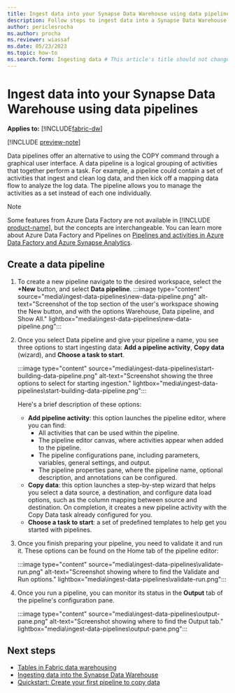 ```yaml
---
title: Ingest data into your Synapse Data Warehouse using data pipelines
description: Follow steps to ingest data into a Synapse Data Warehouse with data pipelines in Microsoft Fabric.
author: periclesrocha
ms.author: procha
ms.reviewer: wiassaf
ms.date: 05/23/2023
ms.topic: how-to
ms.search.form: Ingesting data # This article's title should not change. If so, contact engineering.
---
```

# Ingest data into your Synapse Data Warehouse using data pipelines

**Applies to:** [!INCLUDE[fabric-dw](includes/applies-to-version/fabric-dw.md)]

[!INCLUDE [preview-note](../includes/preview-note.md)]

Data pipelines offer an alternative to using the COPY command through a graphical user interface. A data pipeline is a logical grouping of activities that together perform a task. For example, a pipeline could contain a set of activities that ingest and clean log data, and then kick off a mapping data flow to analyze the log data. The pipeline allows you to manage the activities as a set instead of each one individually. 

> [!NOTE]
> Some features from Azure Data Factory are not available in [!INCLUDE [product-name](../includes/product-name.md)], but the concepts are interchangeable. You can learn more about Azure Data Factory and Pipelines on [Pipelines and activities in Azure Data Factory and Azure Synapse Analytics](/azure/data-factory/concepts-pipelines-activities).

## Create a data pipeline

1. To create a new pipeline navigate to the desired workspace, select the **+New** button, and select **Data pipeline**.
    :::image type="content" source="media\ingest-data-pipelines\new-data-pipeline.png" alt-text="Screenshot of the top section of the user's workspace showing the New button, and with the options Warehouse, Data pipeline, and Show All." lightbox="media\ingest-data-pipelines\new-data-pipeline.png":::

1. Once you select Data pipeline and give your pipeline a name, you see three options to start ingesting data: **Add a pipeline activity**, **Copy data** (wizard), and **Choose a task to start**.

    :::image type="content" source="media\ingest-data-pipelines\start-building-data-pipeline.png" alt-text="Screenshot showing the three options to select for starting ingestion." lightbox="media\ingest-data-pipelines\start-building-data-pipeline.png":::

    Here's a brief description of these options:
    
    - **Add pipeline activity**: this option launches the pipeline editor, where you can find:
      - All activities that can be used within the pipeline.
      - The pipeline editor canvas, where activities appear when added to the pipeline.
      - The pipeline configurations pane, including parameters, variables, general settings, and output.
      - The pipeline properties pane, where the pipeline name, optional description, and annotations can be configured.
    - **Copy data**: this option launches a step-by-step wizard that helps you select a data source, a destination, and configure data load options, such as the column mapping between source and destination. On completion, it creates a new pipeline activity with the Copy Data task already configured for you.
    - **Choose a task to start**: a set of predefined templates to help get you started with pipelines.

1. Once you finish preparing your pipeline, you need to validate it and run it. These options can be found on the Home tab of the pipeline editor:

    :::image type="content" source="media\ingest-data-pipelines\validate-run.png" alt-text="Screenshot showing where to find the Validate and Run options." lightbox="media\ingest-data-pipelines\validate-run.png":::

1. Once you run a pipeline, you can monitor its status in the **Output** tab of the pipeline's configuration pane.

    :::image type="content" source="media\ingest-data-pipelines\output-pane.png" alt-text="Screenshot showing where to find the Output tab." lightbox="media\ingest-data-pipelines\output-pane.png":::

## Next steps

- [Tables in Fabric data warehousing](tables.md)
- [Ingesting data into the Synapse Data Warehouse](ingest-data.md)
- [Quickstart: Create your first pipeline to copy data](../data-factory/create-first-pipeline-with-sample-data.md)
